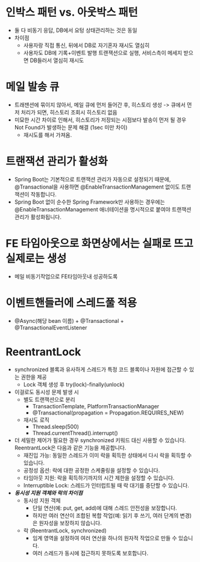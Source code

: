 # 인박스 패턴 vs. 아웃박스 패턴
- 둘 다 비동기 응답, DB에서 요텅 상태관리하는 것은 동일
- 차이점
  - 사용자랑 직접 통신, 뒤에서 DB로 자기혼자 재시도 열심히
  - 사용자도 DB에 기록+이벤트 발행 트랜잭션으로 실행, 서비스측이 메세지 받으면 DB들러서 열심히 재시도 


# 메일 발송 큐
- 트래잰션에 묶이지 않아서, 메일 큐에 먼저 들어간 후, 히스토리 생성 -> 큐에서 먼저 처리가 되면, 히스토리 조회시 히스토리 없음
- 미묘한 시간 차이로 인해서, 히스토리가 저장되는 시점보다 발송이 먼저 될 경우 Not Found가 발생하는 문제 해결 (1sec 미만 차이)
  - 재시도를 해서 가져옴.


#  트랜잭션 관리가 활성화
- Spring Boot는 기본적으로 트랜잭션 관리가 자동으로 설정되기 때문에, @Transactional을 사용하면 @EnableTransactionManagement 없이도 트랜잭션이 작동합니다.
- Spring Boot 없이 순수한 Spring Framework만 사용하는 경우에는 @EnableTransactionManagement 애너테이션을 명시적으로 붙여야 트랜잭션 관리가 활성화됩니다. 


# FE 타임아웃으로 화면상에서는 실패로 뜨고 실제로는 생성
- 메일 비동기작업으로 FE타임아웃내 성공하도록


# 이벤트핸들러에 스레드풀 적용
- @Async(해당 bean 이름) + @Transactional + @TransactionalEventListener


# ReentrantLock
- synchronized 블록과 유사하게 스레드가 특정 코드 블록이나 자원에 접근할 수 있는 권한을 제공
  - Lock 객체 생성 후 try(lock)-finally(unlock)
- 이걸로도 동시성 문제 발생 시
  - 별도 트랜잭션으로 분리
    - TransactionTemplate, PlatformTransactionManager
    - @Transactional(propagation = Propagation.REQUIRES_NEW) 
  - 재시도 로직
    - Thread.sleep(500)
    - Thread.currentThread().interrupt()
- 더 세밀한 제어가 필요한 경우 synchronized 키워드 대신 사용할 수 있습니다. ReentrantLock은 다음과 같은 기능을 제공합니다.
  - 재진입 가능: 동일한 스레드가 이미 락을 획득한 상태에서 다시 락을 획득할 수 있습니다.
  - 공정성 옵션: 락에 대한 공정한 스케줄링을 설정할 수 있습니다.
  - 타임아웃 지원: 락을 획득하기까지의 시간 제한을 설정할 수 있습니다.
  - Interruptible Lock: 스레드가 인터럽트될 때 락 대기를 중단할 수 있습니다.
- ***동시성 지원 객체와 락의 차이점***
  - 동시성 지원 객체
    - 단일 연산(예: put, get, add)에 대해 스레드 안전성을 보장합니다.
    - 하지만 여러 연산이 조합된 복합 작업(예: 읽기 후 쓰기, 여러 단계의 변경)은 원자성을 보장하지 않습니다.
  - 락 (ReentrantLock, synchronized)
    - 임계 영역을 설정하여 여러 연산을 하나의 원자적 작업으로 만들 수 있습니다.
    - 여러 스레드가 동시에 접근하지 못하도록 보호합니다.
